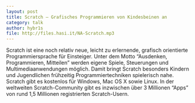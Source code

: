 ```yaml
---
layout: post
title: Scratch – Grafisches Programmieren von Kindesbeinen an
category: talk
author: hybr1s
file: http://files.hasi.it/NA-Scratch.mp3
---
```

Scratch ist eine noch relativ neue, leicht zu erlernende, grafisch orientierte 
Programmiersprache für Einsteiger. Unter dem Motto “Ausdenken, Programmieren,
Mitteilen” werden eigene Spiele, Steuerungen und Multimediaanwendungen möglich. 
Damit bringt Scratch besonders Kindern und Jugendlichen frühzeitig 
Programmiertechniken spielerisch nahe. Scratch gibt es kostenlos für Windows, 
Mac OS X sowie Linux. In der weltweiten Scratch-Community gibt es inzwischen 
über 3 Millionen “Apps” von rund 1,5 Millionen registrierten Scratch-Usern.
